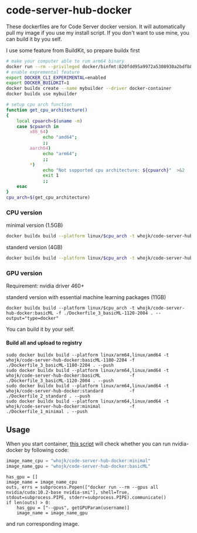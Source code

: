 # code-server-hub-docker

These dockerfiles are for Code Server docker version.
It will automatically pull my image if you use my install script. If you don't want to use mine, you can build it by you self.

I use some feature from BuildKit, so prepare buildx first

```bash
# make your computer able to rum arm64 binary
docker run --rm --privileged docker/binfmt:820fdd95a9972a5308930a2bdfb8573dd4447ad3
# enable expremental feature
export DOCKER_CLI_EXPERIMENTAL=enabled
export DOCKER_BUILDKIT=1
docker buildx create --name mybuilder --driver docker-container
docker buildx use mybuilder

# setup cpu arch function
function get_cpu_architecture()
{
    local cpuarch=$(uname -m)
    case $cpuarch in
         x86_64)
              echo "amd64";
              ;;
         aarch64)
              echo "arm64";
              ;;
         *)
              echo "Not supported cpu architecture: ${cpuarch}"  >&2
              exit 1
              ;;
    esac
}
cpu_arch=$(get_cpu_architecture)
```

### CPU version
minimal version (1.5GB)
```bash
docker buildx build --platform linux/$cpu_arch -t whojk/code-server-hub-docker:minimal -f ./Dockerfile_1_minimal . --output="type=docker"

```

standerd version (4GB)
```bash
docker buildx build --platform linux/$cpu_arch -t whojk/code-server-hub-docker:standard -f ./Dockerfile_2_standard . --output="type=docker"
```

### GPU version
Requirement: nvidia driver 460+

standerd version with essential machine learning packages (11GB)

`
docker buildx build --platform linux/$cpu_arch -t whojk/code-server-hub-docker:basicML -f ./Dockerfile_3_basicML-1120-2004 . --output="type=docker"
`


You can build it by your self.

#### Build all and upload to registry
```
sudo docker buildx build --platform linux/arm64,linux/amd64 -t whojk/code-server-hub-docker:basicML-1180-2204 -f ./Dockerfile_3_basicML-1180-2204 . --push
sudo docker buildx build --platform linux/arm64,linux/amd64 -t whojk/code-server-hub-docker:basicML           -f ./Dockerfile_3_basicML-1120-2004 . --push
sudo docker buildx build --platform linux/arm64,linux/amd64 -t whojk/code-server-hub-docker:standard          -f ./Dockerfile_2_standard . --push
sudo docker buildx build --platform linux/arm64,linux/amd64 -t whojk/code-server-hub-docker:minimal           -f ./Dockerfile_1_minimal . --push
```

## Usage
When you start container, [this script](https://github.com/HuJK/Code-Server-Hub/blob/master/util/create_docker.py) will check whether you can run nvidia-docker by following code:

```python
image_name_cpu = "whojk/code-server-hub-docker:minimal"
image_name_gpu = "whojk/code-server-hub-docker:basicML"
```
```python3
has_gpu = []
image_name = image_name_cpu
outs, errs = subprocess.Popen(["docker run --rm --gpus all nvidia/cuda:10.2-base nvidia-smi"], shell=True, stdout=subprocess.PIPE, stderr=subprocess.PIPE).communicate()
if len(outs) > 0:
    has_gpu = ["--gpus", getGPUParam(username)]
    image_name = image_name_gpu
```
and run corresponding image.

